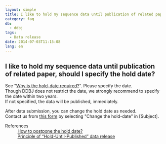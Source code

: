 ```yaml
---
layout: simple
title: I like to hold my sequence data until publication of related paper, should l specify the hold date?
category: faq
db:
  - ddbj
tags: 
  - Data release
date: 2014-07-03T11:15:08
lang: en
---
```


## I like to hold my sequence data until publication of related paper, should l specify the hold date?

<p>See "<a href="/documents/data-release-policy-e.html#requirement">Why is the hold-date required?</a>". Please specify the date. <br>Though DDBJ does not restrict the date, we strongly recommend to specify the date within two years. <br>If not specified, the data will be published, immediately. </p>
<p>After data submission, you can change the hold date as needed. <br>Contact us from <a href="/ddbj/update-form-e.html">this form</a> by selecting "Change the hold-date" in [Subject]. </p>
<dl><dt>References</dt>
  <dd><a href="/faq/en/postpone-hold-date-e.html">How to postpone the hold date?</a></dd>
  <dd><a href="/documents/data-release-policy-e.html">Principle of “Hold-Until-Published” data release</a></dd>
</dl>

